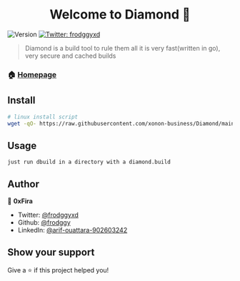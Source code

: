 <h1 align="center">Welcome to Diamond 👋</h1>
<p>
  <img alt="Version" src="https://img.shields.io/badge/version-v0.0.1-blue.svg?cacheSeconds=2592000" />
  <a href="https://twitter.com/frodggyxd" target="_blank">
    <img alt="Twitter: frodggyxd" src="https://img.shields.io/twitter/follow/frodggyxd.svg?style=social" />
  </a>
</p>

> Diamond is a build tool to rule them all it is very fast(written in go), very secure and cached builds

### 🏠 [Homepage](github.com/xonon-buisness/Diamond)

## Install

```sh
# linux install script
wget -qO- https://raw.githubusercontent.com/xonon-business/Diamond/main/install.sh | bash
```

## Usage

```
just run dbuild in a directory with a diamond.build
```

## Author

👤 **0xFira**

* Twitter: [@frodggyxd](https://twitter.com/frodggyxd)
* Github: [@frodggy](https://github.com/frodggy)
* LinkedIn: [@arif-ouattara-902603242](https://linkedin.com/in/arif-ouattara-902603242)

## Show your support

Give a ⭐️ if this project helped you!
